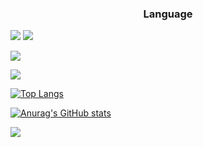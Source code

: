 <h3 align="center">Language</h3>
<img src="https://img.shields.io/badge/java-007396?style=flat-square&logo=Java&logoColor=000000"/>          <img src="https://img.shields.io/badge/C-A8B9CC?style=flat-square&logo=C&logoColor=000000"/> 

<a href="https://www.instagram.com/hyooooo03/"><img src="https://img.shields.io/badge/instagram-ff69b4?style=flat-square&logo=instagram&logoColor=000000"/>
 
<a href="https://velog.io/@rkdgyfla"><img src="https://img.shields.io/badge/Velog-3DDC84?style=flat-square&logo=Blogger&logoColor=white"/></a>

[![Top Langs](https://github-readme-stats.vercel.app/api/top-langs/?username=Hyorimkang)](https://github.com/Hyorimkang/github-readme-stats)

[![Anurag's GitHub stats](https://github-readme-stats.vercel.app/api?username=Hyorimkang)](https://github.com/Hyorimkang/github-readme-stats)

 <img src="http://mazandi.herokuapp.com/api?handle={Hyorimkang}&theme=warm"/>
